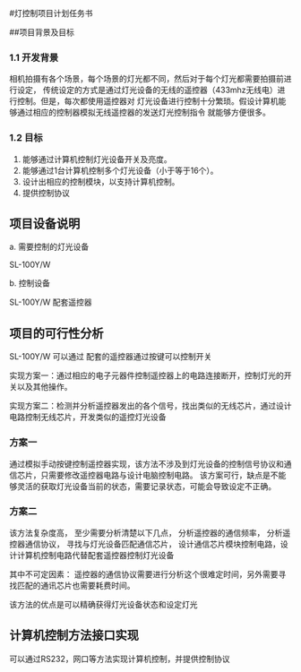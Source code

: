 #灯控制项目计划任务书

##项目背景及目标

### 1.1 开发背景

相机拍摄有各个场景，每个场景的灯光都不同，然后对于每个灯光都需要拍摄前进行设定，
传统设定的方式是通过灯光设备的无线的遥控器（433mhz无线电）进行控制。但是，每次都使用遥控器对
灯光设备进行控制十分繁琐。假设计算机能够通过相应的控制器模拟无线遥控器的发送灯光控制指令
就能够方便很多。

### 1.2 目标

1. 能够通过计算机控制灯光设备开关及亮度。
2. 能够通过1台计算机控制多个灯光设备（小于等于16个）。
3. 设计出相应的控制模块，以支持计算机控制。
4. 提供控制协议

## 项目设备说明

a. 需要控制的灯光设备 
 
 SL-100Y/W
 
b. 控制设备 
 
 SL-100Y/W 配套遥控器

## 项目的可行性分析

SL-100Y/W 可以通过 配套的遥控器通过按键可以控制开关

实现方案一：通过相应的电子元器件控制遥控器上的电路连接断开，控制灯光的开关以及其他操作。

实现方案二：检测并分析遥控器发出的各个信号，找出类似的无线芯片，通过设计电路控制无线芯片，开发类似的遥控灯光设备

### 方案一

通过模拟手动按键控制遥控器实现，该方法不涉及到灯光设备的控制信号协议和通信芯片，只需要修改遥控器电路与设计电脑控制电路。
该方案可行，缺点是不能够灵活的获取灯光设备当前的状态，需要记录状态，可能会导致设定不正确。


### 方案二

该方法复杂度高， 至少需要分析清楚以下几点， 分析遥控器的通信频率， 分析遥控器通信协议， 寻找与灯光设备匹配通信芯片，
设计通信芯片模块控制电路，设计计算机控制电路代替配套遥控器控制灯光设备

其中不可定因素： 遥控器的通信协议需要进行分析这个很难定时间，另外需要寻找匹配的通讯芯片也需要耗费时间。

该方法的优点是可以精确获得灯光设备状态和设定灯光

## 计算机控制方法接口实现

可以通过RS232，网口等方法实现计算机控制，并提供控制协议

